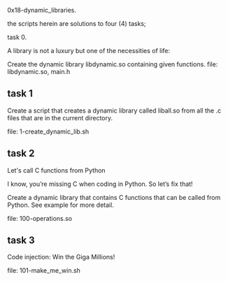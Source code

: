 0x18-dynamic_libraries.

the scripts herein are solutions to four (4) tasks;

task 0.

A library is not a luxury but one of the necessities of life:

<a>Create the dynamic library libdynamic.so containing given functions.</a>
file: libdynamic.so, main.h

<h2>task 1</h2>

Create a script that creates a dynamic library called liball.so from all the .c files that are in the current directory.

file: 1-create_dynamic_lib.sh

<h2>task 2</h2>
 Let's call C functions from Python

I know, you’re missing C when coding in Python. So let’s fix that!

Create a dynamic library that contains C functions that can be called from Python. See example for more detail.

file: 100-operations.so

<h2>task 3</h2>
Code injection: Win the Giga Millions!

file: 101-make_me_win.sh
